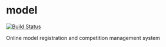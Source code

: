model
=====

[![Build Status](https://travis-ci.org/peterkormos/model.svg?branch=master)](https://travis-ci.org/peterkormos/model)

Online model registration and competition management system
